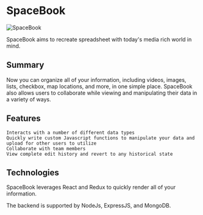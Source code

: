 # SpaceBook

![SpaceBook](https://cdn.filestackcontent.com/RtKLuovRQBmEvxbC3JOs)

SpaceBook aims to recreate spreadsheet with today's media rich world in mind. 

## Summary

Now you can organize all of your information, including videos, images, lists, checkbox, map locations, and more, in one simple place. SpaceBook also allows users to collaborate while viewing and manipulating their data in a variety of ways. 

## Features

	Interacts with a number of different data types
	Quickly write custom Javascript functions to manipulate your data and upload for other users to utilize
	Collaborate with team members
	View complete edit history and revert to any historical state

## Technologies

SpaceBook leverages React and Redux to quickly render all of your information. 

The backend is supported by NodeJs, ExpressJS, and MongoDB. 
